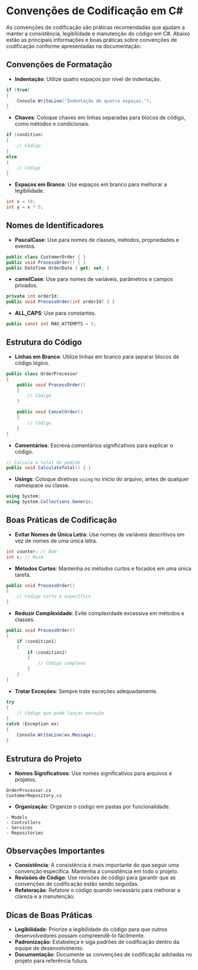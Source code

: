 
# Convenções de Codificação em C#

As convenções de codificação são práticas recomendadas que ajudam a manter a consistência, legibilidade e manutenção do código em C#. Abaixo estão as principais informações e boas práticas sobre convenções de codificação conforme apresentadas na documentação:

## Convenções de Formatação
- **Indentação**: Utilize quatro espaços por nível de indentação.
```csharp
if (true)
{
    Console.WriteLine("Indentação de quatro espaços.");
}
```

- **Chaves**: Coloque chaves em linhas separadas para blocos de código, como métodos e condicionais.
```csharp
if (condition)
{
    // Código
}
else
{
    // Código
}
```

- **Espaços em Branco**: Use espaços em branco para melhorar a legibilidade.
```csharp
int x = 10;
int y = x * 5;
```

## Nomes de Identificadores
- **PascalCase**: Use para nomes de classes, métodos, propriedades e eventos.
```csharp
public class CustomerOrder { }
public void ProcessOrder() { }
public DateTime OrderDate { get; set; }
```

- **camelCase**: Use para nomes de variáveis, parâmetros e campos privados.
```csharp
private int orderId;
public void ProcessOrder(int orderId) { }
```

- **ALL_CAPS**: Use para constantes.
```csharp
public const int MAX_ATTEMPTS = 5;
```

## Estrutura do Código
- **Linhas em Branco**: Utilize linhas em branco para separar blocos de código lógico.
```csharp
public class OrderProcessor
{
    public void ProcessOrder()
    {
        // Código
    }

    public void CancelOrder()
    {
        // Código
    }
}
```

- **Comentários**: Escreva comentários significativos para explicar o código.
```csharp
// Calcula o total do pedido
public void CalculateTotal() { }
```

- **Usings**: Coloque diretivas `using` no início do arquivo, antes de qualquer namespace ou classe.
```csharp
using System;
using System.Collections.Generic;
```

## Boas Práticas de Codificação
- **Evitar Nomes de Única Letra**: Use nomes de variáveis descritivos em vez de nomes de uma única letra.
```csharp
int counter; // Bom
int c; // Ruim
```

- **Métodos Curtos**: Mantenha os métodos curtos e focados em uma única tarefa.
```csharp
public void ProcessOrder()
{
    // Código curto e específico
}
```

- **Reduzir Complexidade**: Evite complexidade excessiva em métodos e classes.
```csharp
public void ProcessOrder()
{
    if (condition1)
    {
        if (condition2)
        {
            // Código complexo
        }
    }
}
```

- **Tratar Exceções**: Sempre trate exceções adequadamente.
```csharp
try
{
    // Código que pode lançar exceção
}
catch (Exception ex)
{
    Console.WriteLine(ex.Message);
}
```

## Estrutura do Projeto
- **Nomes Significativos**: Use nomes significativos para arquivos e projetos.
```text
OrderProcessor.cs
CustomerRepository.cs
```

- **Organização**: Organize o código em pastas por funcionalidade.
```text
- Models
- Controllers
- Services
- Repositories
```

## Observações Importantes
- **Consistência**: A consistência é mais importante do que seguir uma convenção específica. Mantenha a consistência em todo o projeto.
- **Revisões de Código**: Use revisões de código para garantir que as convenções de codificação estão sendo seguidas.
- **Refatoração**: Refatore o código quando necessário para melhorar a clareza e a manutenção.

## Dicas de Boas Práticas
- **Legibilidade**: Priorize a legibilidade do código para que outros desenvolvedores possam compreendê-lo facilmente.
- **Padronização**: Estabeleça e siga padrões de codificação dentro da equipe de desenvolvimento.
- **Documentação**: Documente as convenções de codificação adotadas no projeto para referência futura.

